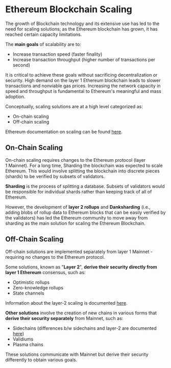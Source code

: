 # Ethereum Blockchain Scaling

The growth of Blockchain technology and its extensive use has led to the need for scaling solutions; as the Ethereum blockchain has grown, it has reached certain capacity limitations.

The **main goals** of scalability are to:

- Increase transaction speed (faster finality)
- Increase transaction throughput (higher number of transactions per second)

It is critical to achieve these goals without sacrificing decentralization or security. High demand on the layer 1 Ethereum blockchain leads to slower transactions and nonviable gas prices. Increasing the network capacity in speed and throughput is fundamental to Ethereum's meaningful and mass adoption.

Conceptually, scaling solutions are at a high level categorized as:

- On-chain scaling
- Off-chain scaling

Ethereum documentation on scaling can be found [here](https://ethereum.org/en/developers/docs/scaling/).

## On-Chain Scaling

On-chain scaling requires changes to the Ethereum protocol (layer 1 Mainnet). For a long time, Sharding the blockchain was expected to scale Ethereum. This would involve splitting the blockchain into discrete pieces (shards) to be verified by subsets of validators.

**Sharding** is the process of splitting a database. Subsets of validators would be responsible for individual shards rather than keeping track of all of Ethereum.

However, the development of **layer 2 rollups** and **Danksharding** (i.e., adding blobs of rollup data to Ethereum blocks that can be easily verified by the validators) has led the Ethereum community to move away from sharding as the main solution for scaling the Ethereum Blockchain.

## Off-Chain Scaling

Off-chain solutions are implemented separately from layer 1 Mainnet - requiring no changes to the Ethereum protocol.

Some solutions, known as "**Layer 2**", **derive their security directly from layer 1 Ethereum** consensus, such as:

- Optimistic rollups
- Zero-knowledge rollups
- State channels

Information about the layer-2 scaling is documented [here](layer-one-and-two-blockchains.md).

**Other solutions** involve the creation of new chains in various forms that **derive their security separately** from Mainnet, such as:

- Sidechains (differences b/w sidechains and layer-2 are documented [here](layer-one-and-two-blockchains.md))
- Validiums
- Plasma chains

These solutions communicate with Mainnet but derive their security differently to obtain various goals.
